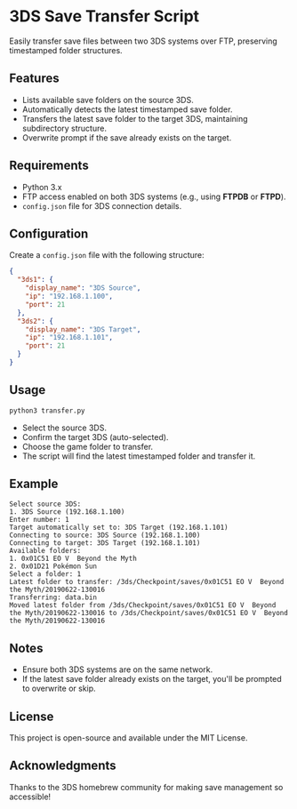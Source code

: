 # 3DS Save Transfer Script

Easily transfer save files between two 3DS systems over FTP, preserving timestamped folder structures.

## Features
- Lists available save folders on the source 3DS.
- Automatically detects the latest timestamped save folder.
- Transfers the latest save folder to the target 3DS, maintaining subdirectory structure.
- Overwrite prompt if the save already exists on the target.

## Requirements
- Python 3.x
- FTP access enabled on both 3DS systems (e.g., using **FTPDB** or **FTPD**).
- `config.json` file for 3DS connection details.

## Configuration
Create a `config.json` file with the following structure:
```json
{
  "3ds1": {
    "display_name": "3DS Source",
    "ip": "192.168.1.100",
    "port": 21
  },
  "3ds2": {
    "display_name": "3DS Target",
    "ip": "192.168.1.101",
    "port": 21
  }
}
```

## Usage
```sh
python3 transfer.py
```

- Select the source 3DS.
- Confirm the target 3DS (auto-selected).
- Choose the game folder to transfer.
- The script will find the latest timestamped folder and transfer it.

## Example
```
Select source 3DS:
1. 3DS Source (192.168.1.100)
Enter number: 1
Target automatically set to: 3DS Target (192.168.1.101)
Connecting to source: 3DS Source (192.168.1.100)
Connecting to target: 3DS Target (192.168.1.101)
Available folders:
1. 0x01C51 EO V  Beyond the Myth
2. 0x01D21 Pokémon Sun
Select a folder: 1
Latest folder to transfer: /3ds/Checkpoint/saves/0x01C51 EO V  Beyond the Myth/20190622-130016
Transferring: data.bin
Moved latest folder from /3ds/Checkpoint/saves/0x01C51 EO V  Beyond the Myth/20190622-130016 to /3ds/Checkpoint/saves/0x01C51 EO V  Beyond the Myth/20190622-130016
```

## Notes
- Ensure both 3DS systems are on the same network.
- If the latest save folder already exists on the target, you'll be prompted to overwrite or skip.

## License
This project is open-source and available under the MIT License.

## Acknowledgments
Thanks to the 3DS homebrew community for making save management so accessible!
